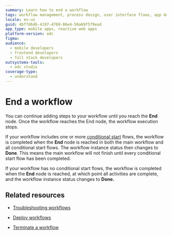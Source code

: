 ```yaml
---
summary: Learn how to end a workflow
tags: workflow management, process design, user interface flows, app development, service studio usage
locale: en-us
guid: 4bf7d64b-4197-4769-86e4-50a69f579ead
app_type: mobile apps, reactive web apps
platform-version: odc
figma:
audience:
  - mobile developers
  - frontend developers
  - full stack developers
outsystems-tools:
  - odc studio
coverage-type:
  - understand
---
```


# End a workflow

You can continue adding steps to your workflow until you reach the **End** node. Once the workflow reaches the End node, the workflow execution stops.

If your workflow includes one or more [conditional start](add-conditional-start.md) flows, the workflow is completed when the **End** node is reached in both the main workflow and all conditional start flows. The workflow instance status then changes to **Done**. This means the main workflow will not finish until every conditional start flow has been completed.

If your workflow has no conditional start flows, the workflow is completed when the **End** node is reached, at which point all activities are complete, and the workflow instance status changes to **Done.**

## Related resources

* [Troubleshooting workflows](troubleshooting-workflows.md)

* [Deploy workflows](../../deploying-apps/deploy-apps.md)

* [Terminate a workflow](terminate-workflow.md)
